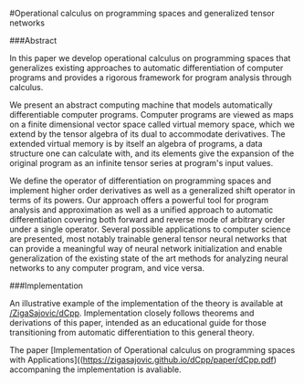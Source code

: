 #Operational calculus on programming spaces and generalized tensor networks

###Abstract

In this paper we develop operational calculus on programming spaces that
generalizes existing approaches to automatic differentiation of computer
programs and provides a rigorous framework for program analysis through calculus. 

We present an abstract computing machine that models automatically
differentiable computer programs. Computer programs are viewed as maps on a
finite dimensional vector space called virtual memory space, which we
extend by the tensor algebra of its dual to accommodate derivatives. The
extended virtual memory is by itself an algebra of programs, a data structure one can calculate with, and its elements
give the expansion of the original program as an infinite tensor series at
program's input values.   
  
We define the operator of differentiation on programming spaces and
implement higher order derivatives as well as a generalized shift operator in
terms of its powers. Our approach offers a powerful tool for program
analysis and approximation as well as a unified approach to automatic
differentiation covering both forward and reverse mode of arbitrary order under a single operator. Several possible applications to computer science are
presented, most notably trainable general tensor neural networks that can
provide a meaningful way of neural network initialization and
enable generalization of the existing state of the art methods for analyzing neural
networks to any computer program, and vice versa. 

###Implementation

An illustrative example of the implementation of the theory is available at [/ZigaSajovic/dCpp](https://github.com/ZigaSajovic/dCpp). Implementation closely follows theorems and derivations of this paper, intended as an educational guide for those transitioning from automatic differentiation to this general theory.

The paper [Implementation of Operational calculus on programming spaces with Applications]((https://zigasajovic.github.io/dCpp/paper/dCpp.pdf) accompaning the implementation is avaliable.
